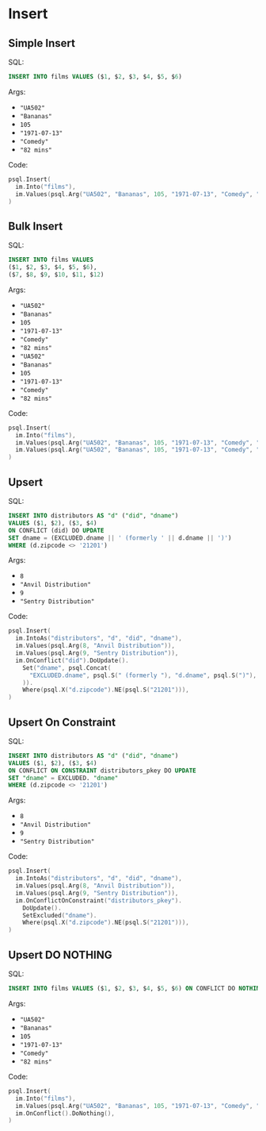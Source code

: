 # Insert

## Simple Insert

SQL:

```sql
INSERT INTO films VALUES ($1, $2, $3, $4, $5, $6)
```

Args:

* `"UA502"`
* `"Bananas"`
* `105`
* `"1971-07-13"`
* `"Comedy"`
* `"82 mins"`

Code:

```go
psql.Insert(
  im.Into("films"),
  im.Values(psql.Arg("UA502", "Bananas", 105, "1971-07-13", "Comedy", "82 mins")),
)
```

## Bulk Insert

SQL:

```sql
INSERT INTO films VALUES
($1, $2, $3, $4, $5, $6),
($7, $8, $9, $10, $11, $12)
```

Args:

* `"UA502"`
* `"Bananas"`
* `105`
* `"1971-07-13"`
* `"Comedy"`
* `"82 mins"`
* `"UA502"`
* `"Bananas"`
* `105`
* `"1971-07-13"`
* `"Comedy"`
* `"82 mins"`

Code:

```go
psql.Insert(
  im.Into("films"),
  im.Values(psql.Arg("UA502", "Bananas", 105, "1971-07-13", "Comedy", "82 mins")),
  im.Values(psql.Arg("UA502", "Bananas", 105, "1971-07-13", "Comedy", "82 mins")),
)
```

## Upsert

SQL:

```sql
INSERT INTO distributors AS "d" ("did", "dname")
VALUES ($1, $2), ($3, $4)
ON CONFLICT (did) DO UPDATE
SET dname = (EXCLUDED.dname || ' (formerly ' || d.dname || ')')
WHERE (d.zipcode <> '21201')
```

Args:

* `8`
* `"Anvil Distribution"`
* `9`
* `"Sentry Distribution"`

Code:

```go
psql.Insert(
  im.IntoAs("distributors", "d", "did", "dname"),
  im.Values(psql.Arg(8, "Anvil Distribution")),
  im.Values(psql.Arg(9, "Sentry Distribution")),
  im.OnConflict("did").DoUpdate().
    Set("dname", psql.Concat(
      "EXCLUDED.dname", psql.S(" (formerly "), "d.dname", psql.S(")"),
    )).
    Where(psql.X("d.zipcode").NE(psql.S("21201"))),
)
```

## Upsert On Constraint

SQL:

```sql
INSERT INTO distributors AS "d" ("did", "dname")
VALUES ($1, $2), ($3, $4)
ON CONFLICT ON CONSTRAINT distributors_pkey DO UPDATE
SET "dname" = EXCLUDED. "dname"
WHERE (d.zipcode <> '21201')
```

Args:

* `8`
* `"Anvil Distribution"`
* `9`
* `"Sentry Distribution"`

Code:

```go
psql.Insert(
  im.IntoAs("distributors", "d", "did", "dname"),
  im.Values(psql.Arg(8, "Anvil Distribution")),
  im.Values(psql.Arg(9, "Sentry Distribution")),
  im.OnConflictOnConstraint("distributors_pkey").
    DoUpdate().
    SetExcluded("dname").
    Where(psql.X("d.zipcode").NE(psql.S("21201"))),
)
```

## Upsert DO NOTHING

SQL:

```sql
INSERT INTO films VALUES ($1, $2, $3, $4, $5, $6) ON CONFLICT DO NOTHING
```

Args:

* `"UA502"`
* `"Bananas"`
* `105`
* `"1971-07-13"`
* `"Comedy"`
* `"82 mins"`

Code:

```go
psql.Insert(
  im.Into("films"),
  im.Values(psql.Arg("UA502", "Bananas", 105, "1971-07-13", "Comedy", "82 mins")),
  im.OnConflict().DoNothing(),
)
```

